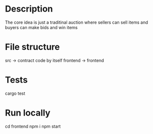 # Description
The core idea is just a traditinal auction where sellers can sell items and buyers can make bids and win items

# File structure
src -> contract code by itself
frontend -> frontend

# Tests
cargo test

# Run locally
cd frontend
npm i
npm start
